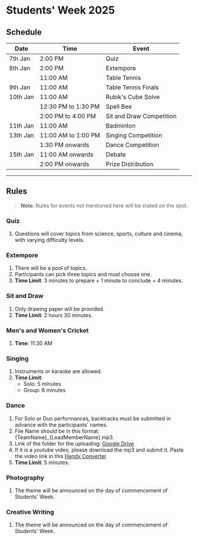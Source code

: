 # Students' Week 2025

## Schedule

| Date     | Time                | Event                    |
| -------- | ------------------- | ------------------------ |
| 7th Jan  | 2:00 PM             | Quiz                     |
| 8th Jan  | 2:00 PM             | Extempore                |
|          | 11:00 AM            | Table Tennis             |
| 9th Jan  | 11:00 AM            | Table Tennis Finals      |
| 10th Jan | 11:00 AM            | Rubik's Cube Solve       |
|          | 12:30 PM to 1:30 PM | Spell Bee                |
|          | 2:00 PM to 4:00 PM  | Sit and Draw Competition |
| 11th Jan | 11:00 AM            | Badminton                |
| 13th Jan | 11:00 AM to 1:00 PM | Singing Competition      |
|          | 1:30 PM onwards     | Dance Competition        |
| 15th Jan | 11:00 AM onwards    | Debate                   |
|          | 2:00 PM onwards     | Prize Distribution       |

---

## Rules

> **Note**: Rules for events not mentioned here will be stated on the spot.

### Quiz

1. Questions will cover topics from science, sports, culture and cinema, with varying difficulty levels.

### Extempore

1. There will be a pool of topics.
2. Participants can pick three topics and must choose one.
3. **Time Limit**: 3 minutes to prepare + 1 minute to conclude = 4 minutes.

### Sit and Draw

1. Only drawing paper will be provided.
2. **Time Limit**: 2 hours 30 minutes.

### Men's and Women's Cricket

1. **Time**: 11:30 AM

### Singing

1. Instruments or karaoke are allowed.
2. **Time Limit**:
   - Solo: 5 minutes
   - Group: 8 minutes

### Dance

1. For Solo or Duo performances, backtracks must be submitted in advance with the participants' names.
2. File Name should be in this format: {TeamName}_{LeadMemberName}.mp3.
3. Link of the folder for the uploading: [Google Drive](https://drive.google.com/drive/folders/1hW3mRFd8cDYD1MtF-_Ou3Dvp8kVznAhG?usp=sharing)
4. If it is a youtube video, please download the mp3 and submit it. Paste the video link in this [Handy Converter](https://ytmp3.la/B0Q9/)
5. **Time Limit**: 5 minutes.

### Photography

1. The theme will be announced on the day of commencement of Students' Week.

### Creative Writing

1. The theme will be announced on the day of commencement of Students' Week.
